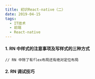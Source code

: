 ```yaml
---
title: 初识React-native（二）
date: 2019-04-15
tags:
  - IT技术
  - 前端
  - React-native
---
```


#### 1. RN 中样式的注意事项及写样式的三种方式
```
// RN 中除了有flex布局还有绝对定位布局
```

#### 2. RN 调试技巧